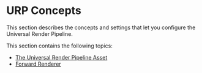 # URP Concepts

This section describes the concepts and settings that let you configure the Universal Render Pipeline.

This section contains the following topics:

* [The Universal Render Pipeline Asset](universalrp-asset.md)
* [Forward Renderer](urp-forward-renderer.md)
